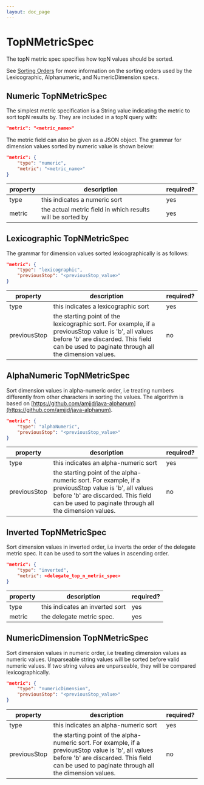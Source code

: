 ```yaml
---
layout: doc_page
---
```

TopNMetricSpec
==================

The topN metric spec specifies how topN values should be sorted.

See [Sorting Orders](./sorting-orders.html) for more information on the sorting orders used by the Lexicographic, Alphanumeric, and NumericDimension specs.

## Numeric TopNMetricSpec

The simplest metric specification is a String value indicating the metric to sort topN results by. They are included in a topN query with:

```json
"metric": "<metric_name>"
```

The metric field can also be given as a JSON object. The grammar for dimension values sorted by numeric value is shown below:

```json
"metric": {
    "type": "numeric",
    "metric": "<metric_name>"
}
```

|property|description|required?|
|--------|-----------|---------|
|type|this indicates a numeric sort|yes|
|metric|the actual metric field in which results will be sorted by|yes|

## Lexicographic TopNMetricSpec

The grammar for dimension values sorted lexicographically is as follows:

```json
"metric": {
    "type": "lexicographic",
    "previousStop": "<previousStop_value>"
}
```

|property|description|required?|
|--------|-----------|---------|
|type|this indicates a lexicographic sort|yes|
|previousStop|the starting point of the lexicographic sort. For example, if a previousStop value is 'b', all values before 'b' are discarded. This field can be used to paginate through all the dimension values.|no|

## AlphaNumeric TopNMetricSpec

Sort dimension values in alpha-numeric order, i.e treating numbers differently from other characters in sorting the values.
The algorithm is based on [https://github.com/amjjd/java-alphanum](https://github.com/amjjd/java-alphanum).

```json
"metric": {
    "type": "alphaNumeric",
    "previousStop": "<previousStop_value>"
}
```

|property|description|required?|
|--------|-----------|---------|
|type|this indicates an alpha-numeric sort|yes|
|previousStop|the starting point of the alpha-numeric sort. For example, if a previousStop value is 'b', all values before 'b' are discarded. This field can be used to paginate through all the dimension values.|no|

## Inverted TopNMetricSpec

Sort dimension values in inverted order, i.e inverts the order of the delegate metric spec. It can be used to sort the values in ascending order.

```json
"metric": {
    "type": "inverted",
    "metric": <delegate_top_n_metric_spec>
}
```

|property|description|required?|
|--------|-----------|---------|
|type|this indicates an inverted sort|yes|
|metric|the delegate metric spec. |yes|

## NumericDimension TopNMetricSpec

Sort dimension values in numeric order, i.e treating dimension values as numeric values. Unparseable string values will be sorted before valid numeric values. If two string values are unparseable, they will be compared lexicographically.

```json
"metric": {
    "type": "numericDimension",
    "previousStop": "<previousStop_value>"
}
```

|property|description|required?|
|--------|-----------|---------|
|type|this indicates an alpha-numeric sort|yes|
|previousStop|the starting point of the alpha-numeric sort. For example, if a previousStop value is 'b', all values before 'b' are discarded. This field can be used to paginate through all the dimension values.|no|